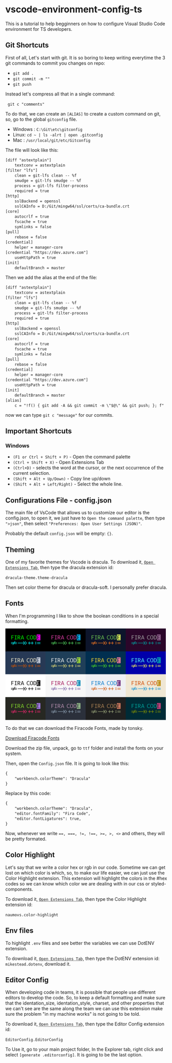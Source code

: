 <link rel="stylesheet" href="./styles.css">

# vscode-environment-config-ts

This is a tutorial to help begginners on how to configure Visual Studio Code environment for TS developers.

## Git Shortcuts

First of all, Let's start with git. It is so boring to keep writing everytime the 3 git commands to commit you changes on repo:

* `git add .`
* `git commit -m ""`
* `git push`

Instead let's compress all that in a single command: 

` git c "comments"`

To do that, we can create an `[ALIAS]` to create a custom command on git, so, go to the global `gitconfig` file.

* Windows : `C:\Git\etc\gitconfig`
* Linux: `cd ~ | ls -alrt | open .gitconfig`
* Mac : `/usr/local/git/etc/Gitconfig`

The file will look like this:

```
[diff "astextplain"]
	textconv = astextplain
[filter "lfs"]
	clean = git-lfs clean -- %f
	smudge = git-lfs smudge -- %f
	process = git-lfs filter-process
	required = true
[http]
	sslBackend = openssl
	sslCAInfo = D:/Git/mingw64/ssl/certs/ca-bundle.crt
[core]
	autocrlf = true
	fscache = true
	symlinks = false
[pull]
	rebase = false
[credential]
	helper = manager-core
[credential "https://dev.azure.com"]
	useHttpPath = true
[init]
	defaultBranch = master
```

Then we add the alias at the end of the file: 

```
[diff "astextplain"]
	textconv = astextplain
[filter "lfs"]
	clean = git-lfs clean -- %f
	smudge = git-lfs smudge -- %f
	process = git-lfs filter-process
	required = true
[http]
	sslBackend = openssl
	sslCAInfo = D:/Git/mingw64/ssl/certs/ca-bundle.crt
[core]
	autocrlf = true
	fscache = true
	symlinks = false
[pull]
	rebase = false
[credential]
	helper = manager-core
[credential "https://dev.azure.com"]
	useHttpPath = true
[init]
	defaultBranch = master
[alias]
    c = "!f() { git add -A && git commit -m \"$@\" && git push; }; f"
```

now we can type `git c "message"` for our commits.

## Important Shortcuts

### Windows

* `(F1 or Ctrl + Shift + P)` - Open the command palette
* `(Ctrl + Shift + X)` - Open Extensions Tab
* `(Ctrl+D)` - selects the word at the cursor, or the next occurrence of the current selection.
* `(Shift + Alt + Up/Down)` - Copy line up/down
* `(Shift + Alt + Left/Right)` - Select the whole line.

## Configurations File - config.json

The main file of VsCode that allows us to customize our editor is the config.json, to open it, we just have to `Open the command palette`, then type `">json"`, then select `"Preferences: Open User Settings (JSON)"`.

Probably the default `config.json` will be empty: `{}`.

## Theming

One of my favorite themes for Vscode is dracula. To download it, <abbr title="Ctrl + Shift + X">`Open Extensions Tab`</abbr>, then type the dracula extension id: 

`dracula-theme.theme-dracula`

 Then set color theme for dracula or dracula-soft. I personally prefer dracula.

## Fonts

When I'm programming I like to show the boolean conditions in a special formatting. 

<img src="./firacode.svg" alt="drawing" width="500"/>

To do that we can download the Firacode Fonts, made by tonsky.

[Download Firacode Fonts](https://github.com/tonsky/FiraCode)

Download the zip file, unpack, go to `ttf` folder and install the fonts on your system.

Then, open the `Config.json` file. It is going to look like this:

```
{
    "workbench.colorTheme": "Dracula"
}
```

Replace by this code:

```
{
    "workbench.colorTheme": "Dracula",
    "editor.fontFamily": "Fira Code",
    "editor.fontLigatures": true,
}
```

Now, whenever we write `==, ===, !=, !==, >=, >, <>` and others, they will be pretty formated. 

## Color Highlight

Let's say that we write a color hex or rgb in our code. Sometime we can get lost on which color is which, so, to make our life easier, we can just use the Color Highlight extension. This extension will highlight the colors in the #hex codes so we can know which color we are dealing with in our css or styled-components.

To download it, <abbr title="Ctrl + Shift + X">`Open Extensions Tab`</abbr>, then type the Color Highlight extension id: 

`naumovs.color-highlight`

## Env files

To highlight `.env` files and see better the variables we can use DotENV extension.

To download it, <abbr title="Ctrl + Shift + X">`Open Extensions Tab`</abbr>, then type the DotENV extension id: `mikestead.dotenv`, download it.

## Editor Config

When developing code in teams, it is possible that people use different editors to develop the code. So, to keep a default formatting and make sure that the identation_size, identation_style, charset, and other properties that we can't see are the same along the team we can use this extension make sure the problem "in my machine works" is not going to be told.

To download it, <abbr title="Ctrl + Shift + X">`Open Extensions Tab`</abbr>, then type the Editor Config extension id:

 `EditorConfig.EditorConfig`


To Use it, go to your main project folder, In the Explorer tab, right click and select `[generate .editorconfig]`. It is going to be the last option.

